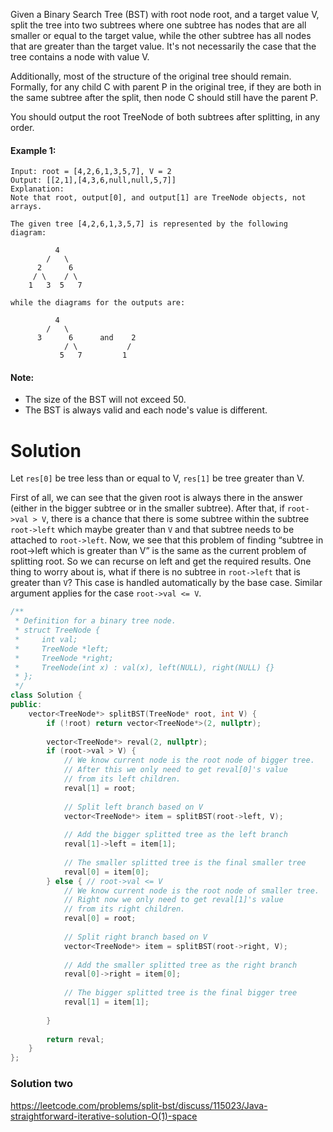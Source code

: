 Given a Binary Search Tree (BST) with root node root, and a target value V, split the tree into two subtrees where one subtree has nodes that are all smaller or equal to the target value, while the other subtree has all nodes that are greater than the target value.  It's not necessarily the case that the tree contains a node with value V.

Additionally, most of the structure of the original tree should remain.  Formally, for any child C with parent P in the original tree, if they are both in the same subtree after the split, then node C should still have the parent P.

You should output the root TreeNode of both subtrees after splitting, in any order.

#### Example 1:

```
Input: root = [4,2,6,1,3,5,7], V = 2
Output: [[2,1],[4,3,6,null,null,5,7]]
Explanation:
Note that root, output[0], and output[1] are TreeNode objects, not arrays.

The given tree [4,2,6,1,3,5,7] is represented by the following diagram:

          4
        /   \
      2      6
     / \    / \
    1   3  5   7

while the diagrams for the outputs are:

          4
        /   \
      3      6      and    2
            / \           /
           5   7         1
```

#### Note:

* The size of the BST will not exceed 50.
* The BST is always valid and each node's value is different.

# Solution

Let ```res[0]``` be tree less than or equal to V, ```res[1]``` be tree greater than V.

First of all, we can see that the given root is always there in the answer (either in the bigger subtree or in the smaller subtree). After that, if ```root->val > V```, there is a chance that there is some subtree within the subtree ```root->left``` which maybe greater than ```V``` and that subtree needs to be attached to ```root->left```. Now, we see that this problem of finding “subtree in root->left which is greater than V” is the same as the current problem of splitting root. So we can recurse on left and get the required results. One thing to worry about is, what if there is no subtree in ```root->left``` that is greater than ```V```? This case is handled automatically by the base case.
Similar argument applies for the case ```root->val <= V```.

```cpp
/**
 * Definition for a binary tree node.
 * struct TreeNode {
 *     int val;
 *     TreeNode *left;
 *     TreeNode *right;
 *     TreeNode(int x) : val(x), left(NULL), right(NULL) {}
 * };
 */
class Solution {
public:
    vector<TreeNode*> splitBST(TreeNode* root, int V) {
        if (!root) return vector<TreeNode*>(2, nullptr);
        
        vector<TreeNode*> reval(2, nullptr);
        if (root->val > V) {
            // We know current node is the root node of bigger tree.
            // After this we only need to get reval[0]'s value
            // from its left children.
            reval[1] = root;
            
            // Split left branch based on V
            vector<TreeNode*> item = splitBST(root->left, V);
            
            // Add the bigger splitted tree as the left branch
            reval[1]->left = item[1]; 
            
            // The smaller splitted tree is the final smaller tree
            reval[0] = item[0];
        } else { // root->val <= V
            // We know current node is the root node of smaller tree.
            // Right now we only need to get reval[1]'s value
            // from its right children.
            reval[0] = root;
            
            // Split right branch based on V
            vector<TreeNode*> item = splitBST(root->right, V);
            
            // Add the smaller splitted tree as the right branch
            reval[0]->right = item[0];
            
            // The bigger splitted tree is the final bigger tree
            reval[1] = item[1];
            
        }
        
        return reval;
    }
};
```

### Solution two

https://leetcode.com/problems/split-bst/discuss/115023/Java-straightforward-iterative-solution-O(1)-space
